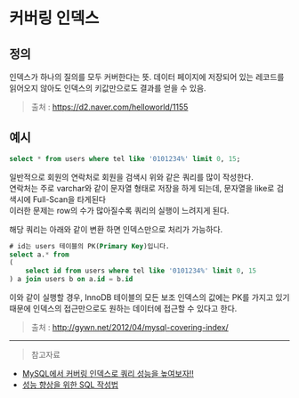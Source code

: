 # 커버링 인덱스

## 정의
인덱스가 하나의 질의를 모두 커버한다는 뜻.
데이터 페이지에 저장되어 있는 레코드를 읽어오지 않아도 인덱스의 키값만으로도 결과를 얻을 수 있음. 

> 출처 : https://d2.naver.com/helloworld/1155

## 예시

```sql
select * from users where tel like '0101234%' limit 0, 15;
```

일반적으로 회원의 연락처로 회원을 검색시 위와 같은 쿼리를 많이 작성한다.<br/>
연락처는 주로 varchar와 같이 문자열 형태로 저장을 하게 되는데, 문자열을 like로 검색시에 Full-Scan을 타게된다<br/>
이러한 문제는 row의 수가 많아질수록 쿼리의 실행이 느려지게 된다.

해당 쿼리는 아래와 같이 변환 하면 인덱스만으로 처리가 가능하다.
```sql
# id는 users 테이블의 PK(Primary Key)입니다. 
select a.* from
(
    select id from users where tel like '0101234%' limit 0, 15
) a join users b on a.id = b.id
```

이와 같이 실행할 경우, InnoDB 테이블의 모든 보조 인덱스의 값에는 PK를 가지고 있기때문에
인덱스의 접근만으로도 원하는 데이터에 접근할 수 있다고 한다.

> 출처 : http://gywn.net/2012/04/mysql-covering-index/

---

> 참고자료

- [MySQL에서 커버링 인덱스로 쿼리 성능을 높여보자!!](http://gywn.net/2012/04/mysql-covering-index/ "해당 링크로 이동")
- [성능 향상을 위한 SQL 작성법](https://d2.naver.com/helloworld/1155 "해당 링크로 이동")
